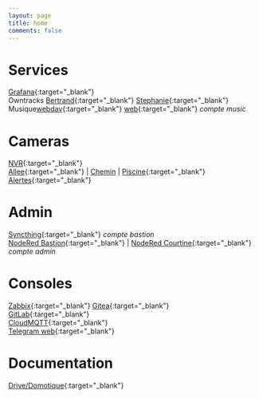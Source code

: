 ```yaml
---
layout: page
title: home
comments: false
---
```


# Services

[Grafana](http://192.168.1.250/grafana/){:target="_blank"}  
Owntracks [Bertrand](http://192.168.1.249/map/?trackerID=Be){:target="_blank"} [Stephanie](http://192.168.1.249/map/?trackerID=St){:target="_blank"}  
Musique[webdav](http://192.168.1.249/dav/music/){:target="_blank"} [web](http://192.168.1.249/fm/){:target="_blank"} *compte music*

# Cameras
[NVR](http://192.168.1.199/){:target="_blank"}  
[Allee](rtsp://admin:admin@192.168.1.200/live0.264){:target="_blank"} | [Chemin](rtsp://admin:admin@192.168.1.201/live0.264) | [Piscine](rtsp://admin:admin@192.168.1.202/live0.264){:target="_blank"}  
[Alertes](http://192.168.1.249/securite/index.php){:target="_blank"}

# Admin
[Syncthing](http://192.168.1.249/syncthing/){:target="_blank"} *compte bastion*  
[NodeRed Bastion](http://192.168.1.249:1880/){:target="_blank"} | [NodeRed Courtine](http://192.168.1.250:1880/){:target="_blank"} *compte admin*  

# Consoles
[Zabbix](http://192.168.1.250/zabbix/){:target="_blank"}
[Gitea](http://192.168.1.250/git/){:target="_blank"}  
[GitLab](https://gitlab.com/Fyjet){:target="_blank"}  
[CloudMQTT](https://customer.cloudmqtt.com/instance/46378/sso){:target="_blank"}  
[Telegram web](https://web.telegram.org/){:target="_blank"}  

# Documentation
[Drive/Domotique](https://drive.google.com/drive/folders/1F5mXB3E5m_qfsEgJP_NTMA3K0nDuI6Pm){:target="_blank"}  
